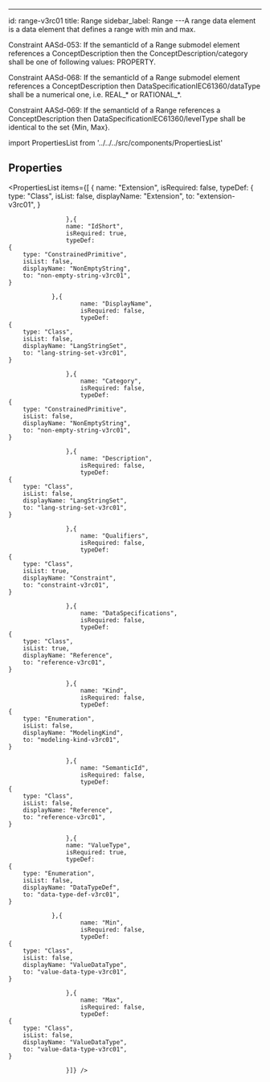 --- 
id: range-v3rc01 
title: Range 
sidebar_label: Range 
---A range data element is a data element that defines a range with min and max.

<div>
<p>Constraint AASd-053: If the semanticId of a Range submodel element references a
ConceptDescription then the ConceptDescription/category shall be one of following
values: PROPERTY.</p>
<p>Constraint AASd-068: If the semanticId of a Range submodel element references a
ConceptDescription then DataSpecificationIEC61360/dataType shall be a numerical
one, i.e. REAL_* or RATIONAL_*.</p>
<p>Constraint AASd-069: If the semanticId of a Range references a ConceptDescription
then DataSpecificationIEC61360/levelType shall be identical to the set {Min, Max}.</p>
</div>

import PropertiesList from '../../../src/components/PropertiesList' 

## Properties 

<PropertiesList items={[ 
{
                        name: "Extension",
                        isRequired: false,
                        typeDef: 
    {
        type: "Class",
        isList: false,
        displayName: "Extension",
        to: "extension-v3rc01",
    }
    
                    },{
                    name: "IdShort",
                    isRequired: true,
                    typeDef: 
    {
        type: "ConstrainedPrimitive",
        isList: false,
        displayName: "NonEmptyString",
        to: "non-empty-string-v3rc01",
    }
    
                },{
                        name: "DisplayName",
                        isRequired: false,
                        typeDef: 
    {
        type: "Class",
        isList: false,
        displayName: "LangStringSet",
        to: "lang-string-set-v3rc01",
    }
    
                    },{
                        name: "Category",
                        isRequired: false,
                        typeDef: 
    {
        type: "ConstrainedPrimitive",
        isList: false,
        displayName: "NonEmptyString",
        to: "non-empty-string-v3rc01",
    }
    
                    },{
                        name: "Description",
                        isRequired: false,
                        typeDef: 
    {
        type: "Class",
        isList: false,
        displayName: "LangStringSet",
        to: "lang-string-set-v3rc01",
    }
    
                    },{
                        name: "Qualifiers",
                        isRequired: false,
                        typeDef: 
    {
        type: "Class",
        isList: true,
        displayName: "Constraint",
        to: "constraint-v3rc01",
    }
    
                    },{
                        name: "DataSpecifications",
                        isRequired: false,
                        typeDef: 
    {
        type: "Class",
        isList: true,
        displayName: "Reference",
        to: "reference-v3rc01",
    }
    
                    },{
                        name: "Kind",
                        isRequired: false,
                        typeDef: 
    {
        type: "Enumeration",
        isList: false,
        displayName: "ModelingKind",
        to: "modeling-kind-v3rc01",
    }
    
                    },{
                        name: "SemanticId",
                        isRequired: false,
                        typeDef: 
    {
        type: "Class",
        isList: false,
        displayName: "Reference",
        to: "reference-v3rc01",
    }
    
                    },{
                    name: "ValueType",
                    isRequired: true,
                    typeDef: 
    {
        type: "Enumeration",
        isList: false,
        displayName: "DataTypeDef",
        to: "data-type-def-v3rc01",
    }
    
                },{
                        name: "Min",
                        isRequired: false,
                        typeDef: 
    {
        type: "Class",
        isList: false,
        displayName: "ValueDataType",
        to: "value-data-type-v3rc01",
    }
    
                    },{
                        name: "Max",
                        isRequired: false,
                        typeDef: 
    {
        type: "Class",
        isList: false,
        displayName: "ValueDataType",
        to: "value-data-type-v3rc01",
    }
    
                    }]} /> 
 
